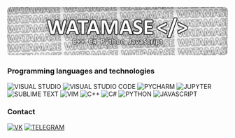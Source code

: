 ![HEADER](https://github.com/watamase/watamase/blob/main/Data/Header.png)

### Programming languages and technologies
![VISUAL STUDIO](https://img.shields.io/badge/VISUAL_STUDIO-000000?style=for-the-badge&logo=visualstudio&logoColor=ffffff)
![VISUAL STUDIO CODE](https://img.shields.io/badge/VISUAL_STUDIO_CODE-000000?style=for-the-badge&logo=visualstudiocode&logoColor=ffffff)
![PYCHARM](https://img.shields.io/badge/PYCHARM-000000?style=for-the-badge&logo=pycharm&logoColor=ffffff)
![JUPYTER](https://img.shields.io/badge/JUPYTER-000000?style=for-the-badge&logo=jupyter&logoColor=ffffff)
![SUBLIME TEXT](https://img.shields.io/badge/SUBLIME_TEXT-000000?style=for-the-badge&logo=sublimetext&logoColor=ffffff)
![VIM](https://img.shields.io/badge/VIM-000000?style=for-the-badge&logo=vim&logoColor=ffffff)
![C++](https://img.shields.io/badge/C++-000000?style=for-the-badge&logo=c%2b%2b&logoColor=ffffff)
![C#](https://img.shields.io/badge/C%23-000000?style=for-the-badge&logo=csharp&logoColor=ffffff)
![PYTHON](https://img.shields.io/badge/PYTHON-000000?style=for-the-badge&logo=python&logoColor=ffffff)
![JAVASCRIPT](https://img.shields.io/badge/JAVASCRIPT-000000?style=for-the-badge&logo=javascript&logoColor=ffffff)

### Contact
[![VK](https://img.shields.io/badge/ВКОНТАКТЕ-000000?style=for-the-badge&logo=vk&logoColor=ffffff)](https://vk.com/watamase/)
[![TELEGRAM](https://img.shields.io/badge/TELEGRAM-000000?style=for-the-badge&logo=vk&logoColor=ffffff)](https://t.me/watamase_public/)
